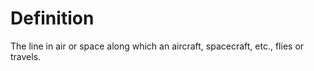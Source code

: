 # Definition

The line in air or space along which an aircraft, spacecraft, etc.,
flies or travels.

